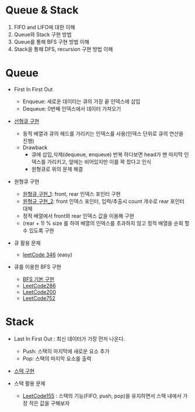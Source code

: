 # Queue & Stack
1. FIFO and LIFO에 대한 이해
2. Queue와 Stack 구현 방법
3. Queue를 통해 BFS 구현 방법 이해
4. Stack을 통해 DFS, recursion 구현 방법 이해

# Queue

- First In First Out
    - Enqueue: 새로운 데이터는 큐의 가장 끝 인덱스에 삽입
    - Dequeue: 0번째 인덱스에서 데이터 가져오기
  
- [선형큐 구현](/queueAndstack/Queue.java)
  - 동적 배열과 큐의 헤드를 가리키는 인덱스를 사용(인덱스 단위로 큐의 연산을 진행)
  - Drawback
    - 큐에 삽입,삭제(dequeue, enqueue) 반복 하다보면 head가 맨 마지막 인덱스를 가리키고, 앞에는 비어있지만 이를 꽉 찼다고 인식
    - 원형큐로 위의 문제 해결
  
- 원형큐 구현
  - [원형큐 구현_1](/queueAndstack/CircularQueue.java): front, rear 인덱스 포인터 구현
  - [원형규 구현_2](/queueAndstack/CircularQueue2.java): front 인덱스 포인터, 입력/추출시 count 개수로 rear 포인터 대체
  - 정적 배열에서 front와 rear 인덱스 값을 이용해 구현
  - (rear + 1) % size 를 하여 배열의 인덱스를 초과하지 않고 정적 배열을 순회 할 수 있도록 구현

- 큐 활용 문제
  - [leetCode 346](/queueAndstack/LeetCode346.java) (easy)
  
- 큐를 이용한 BFS 구현
  - [BFS 기본 구현](/BFS/Bfs.java)
  - [LeetCode286](/BFS/LeetCode286.java)
  - [LeetCode200](/BFS/LeetCode200.java)
  - [LeetCode752](/BFS/LeetCode752.java)
# Stack
- Last In First Out : 최신 데이터가 가장 먼저 나온다.
  - Push: 스택의 마지막에 새로운 요소 추가
  - Pop: 스택의 마지막 요소를 출력
  
- [스택 구현](/queueAndstack/MyStack.java)

- 스택 활용 문제
  - [LeetCode155](/queueAndstack/LeetCode155.java) : 스택의 기능(FIFO, push, pop)을 유지하면서 스택 내에서 가장 작은 값을 구해보자